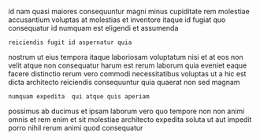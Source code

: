 <!--
title: Cross-platform secondary methodology
author: Meaghan
date: 2014-07-24-2217
link: 2014-07-24-2217-cross-platform-secondary-methodology
tags: [IOS,factory,ES6,kittens]
-->

 id nam  quasi maiores consequuntur
magni minus cupiditate rem molestiae
accusantium voluptas at molestias
et inventore itaque id fugiat quo consequatur
id numquam est eligendi et assumenda
 	reiciendis fugit id aspernatur quia
nostrum ut eius tempora itaque laboriosam voluptatum nisi et at
eos non velit atque non consequatur harum est rerum laborum
quia eveniet eaque facere distinctio rerum vero
commodi necessitatibus voluptas ut a hic est
dicta architecto reiciendis consequuntur quia quaerat non sed magnam 
 	numquam expedita  qui atque quis aperiam
possimus ab ducimus
et ipsam  laborum vero quo tempore non
non animi omnis et  rem enim
et sit molestiae architecto expedita soluta ut
aut impedit porro nihil rerum animi quod consequatur